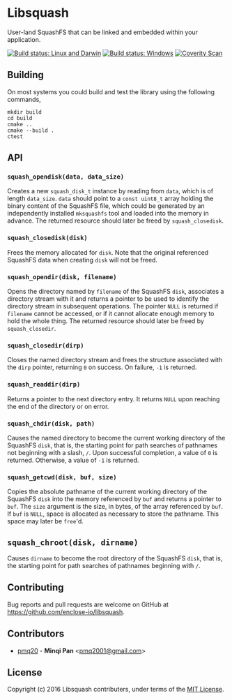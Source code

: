 # Libsquash

User-land SquashFS that can be linked and embedded within your application.

[![Build status: Linux and Darwin](https://travis-ci.org/enclose-io/libsquash.svg?branch=master)](https://travis-ci.org/enclose-io/libsquash)
[![Build status: Windows](https://ci.appveyor.com/api/projects/status/idimki81u783uab0?svg=true)](https://ci.appveyor.com/project/pmq20/libsquash)
[![Coverity Scan](https://scan.coverity.com/projects/11025/badge.svg)](https://scan.coverity.com/projects/pmq20-libsquash)

## Building

On most systems you could build and test the library using the following commands,

    mkdir build
    cd build
    cmake ..
    cmake --build .
    ctest

## API

### `squash_opendisk(data, data_size)`

Creates a new `squash_disk_t` instance by reading from `data`, which is of length `data_size`.
`data` should point to a `const uint8_t` array holding the binary content of the SquashFS file,
which could be generated by an independently installed `mksquashfs` tool and loaded into the memory in advance.
The returned resource should later be freed by `squash_closedisk`.

### `squash_closedisk(disk)`

Frees the memory allocated for `disk`.
Note that the original referenced SquashFS data when creating `disk` will not be freed.

### `squash_opendir(disk, filename)`

Opens the directory named by `filename` of the SquashFS `disk`,
associates a directory stream with it and returns a pointer
to be used to identify the directory stream in subsequent operations.
The pointer `NULL` is returned if `filename` cannot be accessed,
or if it cannot allocate enough memory to hold the whole thing.
The returned resource should later be freed by `squash_closedir`.

### `squash_closedir(dirp)`

Closes the named directory stream and frees the structure associated with the `dirp` pointer,
returning `0` on success.  On failure, `-1` is returned.

### `squash_readdir(dirp)`

Returns a pointer to the next directory entry.
It returns `NULL` upon reaching the end of the directory or on error. 

### `squash_chdir(disk, path)`

Causes the named directory to become the current working directory of the SquashFS `disk`,
that is, the starting point for path searches of pathnames not beginning with a slash, `/`.
Upon successful completion, a value of `0` is returned. Otherwise, a value of `-1` is returned.

### `squash_getcwd(disk, buf, size)`

Copies the absolute pathname of the current working directory of the SquashFS `disk`
into the memory referenced by `buf` and returns a pointer to `buf`.
The `size` argument is the size, in bytes, of the array referenced by `buf`.
If `buf` is `NULL`, space is allocated as necessary to store the pathname.
This space may later be `free`'d.

## `squash_chroot(disk, dirname)`

Causes `dirname` to become the root directory of the SquashFS `disk`,
that is, the starting point for path searches of pathnames beginning with `/`.


## Contributing

Bug reports and pull requests are welcome on GitHub at https://github.com/enclose-io/libsquash.

## Contributors

* [pmq20](https://github.com/pmq20) - **Minqi Pan** &lt;pmq2001@gmail.com&gt;

## License

Copyright (c) 2016 Libsquash contributers, under terms of the [MIT License](http://opensource.org/licenses/MIT).
